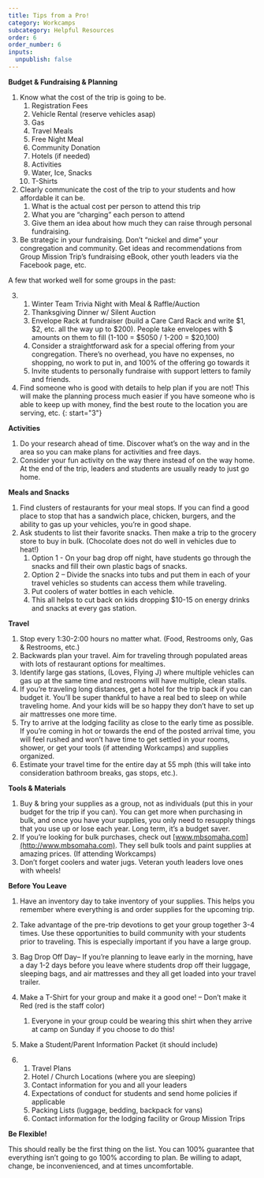 ```yaml
---
title: Tips from a Pro!
category: Workcamps
subcategory: Helpful Resources
order: 6
order_number: 6
inputs:
  unpublish: false
---
```

**Budget & Fundraising & Planning**

1. Know what the cost of the trip is going to be.
   1. Registration Fees
   2. Vehicle Rental (reserve vehicles asap)
   3. Gas
   4. Travel Meals
   5. Free Night Meal
   6. Community Donation
   7. Hotels (if needed)
   8. Activities
   9. Water, Ice, Snacks
   10. T-Shirts
2. Clearly communicate the cost of the trip to your students and how affordable it can be.
   1. What is the actual cost per person to attend this trip
   2. What you are “charging” each person to attend
   3. Give them an idea about how much they can raise through personal fundraising.
3. Be strategic in your fundraising. Don’t “nickel and dime” your congregation and community. Get ideas and recommendations from Group Mission Trip’s fundraising eBook, other youth leaders via the Facebook page, etc.

A few that worked well for some groups in the past:

3. 1. Winter Team Trivia Night with Meal & Raffle/Auction
   2. Thanksgiving Dinner w/ Silent Auction
   3. Envelope Rack at fundraiser (build a Care Card Rack and write $1, $2, etc. all the way up to $200). People take envelopes with $ amounts on them to fill (1-100 = $5050 / 1-200 = $20,100)
   4. Consider a straightforward ask for a special offering from your congregation. There’s no overhead, you have no expenses, no shopping, no work to put in, and 100% of the offering go towards it
   5. Invite students to personally fundraise with support letters to family and friends.
4. Find someone who is good with details to help plan if you are not! This will make the planning process much easier if you have someone who is able to keep up with money, find the best route to the location you are serving, etc.
{: start="3"}

**Activities**

1. Do your research ahead of time. Discover what’s on the way and in the area so you can make plans for activities and free days.
2. Consider your fun activity on the way there instead of on the way home. At the end of the trip, leaders and students are usually ready to just go home.

**Meals and Snacks**

1. Find clusters of restaurants for your meal stops. If you can find a good place to stop that has a sandwich place, chicken, burgers, and the ability to gas up your vehicles, you’re in good shape.
2. Ask students to list their favorite snacks. Then make a trip to the grocery store to buy in bulk. (Chocolate does not do well in vehicles due to heat!)
   1. Option 1 - On your bag drop off night, have students go through the snacks and fill their own plastic bags of snacks.
   2. Option 2 – Divide the snacks into tubs and put them in each of your travel vehicles so students can access them while traveling.
   3. Put coolers of water bottles in each vehicle.
   4. This all helps to cut back on kids dropping $10-15 on energy drinks and snacks at every gas station.

**Travel**

1. Stop every 1:30-2:00 hours no matter what. (Food, Restrooms only, Gas & Restrooms, etc.)
2. Backwards plan your travel. Aim for traveling through populated areas with lots of restaurant options for mealtimes.
3. Identify large gas stations, (Loves, Flying J) where multiple vehicles can gas up at the same time and restrooms will have multiple, clean stalls.
4. If you’re traveling long distances, get a hotel for the trip back if you can budget it. You’ll be super thankful to have a real bed to sleep on while traveling home. And your kids will be so happy they don’t have to set up air mattresses one more time.
5. Try to arrive at the lodging facility as close to the early time as possible. If you’re coming in hot or towards the end of the posted arrival time, you will feel rushed and won’t have time to get settled in your rooms, shower, or get your tools (if attending Workcamps) and supplies organized.
6. Estimate your travel time for the entire day at 55 mph (this will take into consideration bathroom breaks, gas stops, etc.).

**Tools & Materials**

1. Buy & bring your supplies as a group, not as individuals (put this in your budget for the trip if you can). You can get more when purchasing in bulk, and once you have your supplies, you only need to resupply things that you use up or lose each year. Long term, it’s a budget saver.
2. If you’re looking for bulk purchases, check out [www.mbsomaha.com](http://www.mbsomaha.com). They sell bulk tools and paint supplies at amazing prices. (If attending Workcamps)
3. Don’t forget coolers and water jugs. Veteran youth leaders love ones with wheels!

**Before You Leave**

1. Have an inventory day to take inventory of your supplies. This helps you remember where everything is and order supplies for the upcoming trip.
2. Take advantage of the pre-trip devotions to get your group together 3-4 times. Use these opportunities to build community with your students prior to traveling. This is especially important if you have a large group.
3. Bag Drop Off Day– If you’re planning to leave early in the morning, have a day 1-2 days before you leave where students drop off their luggage, sleeping bags, and air mattresses and they all get loaded into your travel trailer.
4. Make a T-Shirt for your group and make it a good one! – Don’t make it Red (red is the staff color)
   1. Everyone in your group could be wearing this shirt when they arrive at camp on Sunday if you choose to do this!
5. Make a Student/Parent Information Packet (it should include)

1. 1. Travel Plans
   2. Hotel / Church Locations (where you are sleeping)
   3. Contact information for you and all your leaders
   4. Expectations of conduct for students and send home policies if applicable
   5. Packing Lists (luggage, bedding, backpack for vans)
   6. Contact information for the lodging facility or Group Mission Trips

**Be Flexible!**

This should really be the first thing on the list. You can 100% guarantee that everything isn’t going to go 100% according to plan. Be willing to adapt, change, be inconvenienced, and at times uncomfortable.